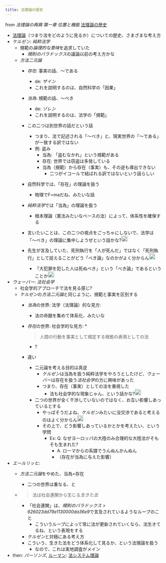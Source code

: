 ```yaml
---
title: 法理論の歴史
---
```


from *法理論の再興 第一章 位置と機能*
[法理論の歴史](%E6%B3%95%E7%90%86%E8%AB%96%E3%81%AE%E6%AD%B4%E5%8F%B2.md)

* [法理論](%E6%B3%95%E7%90%86%E8%AB%96.md)（つまり法をどのように見るか）についての歴史、さまざまな考え方
* *ケルゼン*: *純粋法学*
  * 規範の*論理的な意味*を追求していた
    * *規則のパラドックス*の議論以前の考え方かな
  * *方法二元論*
    * *存在*: 事実の話、〜である
      * de: *ザイン*
      * これを説明するのは、自然科学の「因果」
    * *当為*: 規範の話、〜べき
      * de: *ゾレン*
      * これを説明するのは、法学の「規範」
    * この二つは別世界の話だという話
      * つまり、法で記述される「〜べき」と、現実世界の「〜である」が一致する訳ではない
      * 例: 盗み
        * 当為: 「盗むなかれ」という規範がある
        * 存在: 世界では窃盗は多発している
        * 当為（規範）から存在（事実）も、その逆も導出できない
          * 二つがイコールで結ばれる訳ではないという話らしい
    * 自然科学では、「存在」の理論を扱う
      * 物理でF=maだね、みたいな話
    * *純粋法学*では「当為」の理論を扱う
      * 根本理論（憲法みたいなベースの法）によって、体系性を確保する
    * 言いたいことは、この二つの視点をごっちゃにしないで、法学は「〜べき」の理論に集中しようぜという話かな?<img src='https://scrapbox.io/api/pages/blu3mo-public/blu3mo/icon' alt='blu3mo.icon' height="19.5"/>
    * 先生が言及していた、死刑執行を「人が死んだ」ではなく「死刑執行」として捉えることがどう「べき論」なのかがよく分からん<img src='https://scrapbox.io/api/pages/blu3mo-public/blu3mo/icon' alt='blu3mo.icon' height="19.5"/>

      * 「大犯罪を犯した人は死ぬべき」という「べき論」であるということか<img src='https://scrapbox.io/api/pages/blu3mo-public/blu3mo/icon' alt='blu3mo.icon' height="19.5"/>
* *ウェーバー*: *法社会学*
  * 社会学的アプローチで法を見る感じ?
  * *ケルゼン*の*方法二元論*と同じように、規範と事実を区別する
    * *当為*の世界: 法学（法理論）的な見方:
      * 法の命題を集めて体系化、みたいな
    * *存在*の世界: 社会学的な見方:
      * 
         > 
         > 人間の行動を事実として規定する根拠の表現としての法
        
        * ?
    * 違い
      * 二元論を考える目的は真逆
        * *ケルゼン*は当為を扱う純粋法学をやろうとしたけど、*ウェーバー*は存在を扱う*法社会学*の方に興味があった
        * つまり、存在（事実）としての法を重視した
          * 法も社会学的な現象じゃん、という話かな?<img src='https://scrapbox.io/api/pages/blu3mo-public/blu3mo/icon' alt='blu3mo.icon' height="19.5"/>
      * 二つの世界が全く干渉していないのではなく、お互い影響しあっているとする
        * やっぱそうだよね、*ケルゼン*みたいに没交渉であると考えるのはよく分からん<img src='https://scrapbox.io/api/pages/blu3mo-public/blu3mo/icon' alt='blu3mo.icon' height="19.5"/>
        * その上で、どう影響しあっているかとかを考えたい、という学問
          * Ex: Q. なぜヨーロッパの大陸のみ合理的な大陸法がそもそも生まれた?
            * A. ローマからの系譜でうんぬんかんぬん
            * （存在が当為に与えた影響）
* *エールリッヒ*:
  * *方法二元論*をやめた、当為=存在
    * 二つの世界は重なる、と
  * 
     > 
     > 法は社会連関から生じる*生きた法*
    
    * 「社会連関」は、*規則のパラドックス > 626023dd79e1130000da36e9*で言及されているようなループのこと
      * こういうループによって常に法が更新されていくなら、法生きてるね、という表現をする
    * *ケルゼン*と対極にある考え方
    * こういう、生きた法をどう体系化して見るか、という法理論を扱う
      * なので、これは実地調査がメイン
* then: *パーソンズ*, [ルーマン](%E3%83%AB%E3%83%BC%E3%83%9E%E3%83%B3.md): [法システム理論](%E6%B3%95%E3%82%B7%E3%82%B9%E3%83%86%E3%83%A0%E7%90%86%E8%AB%96.md)
